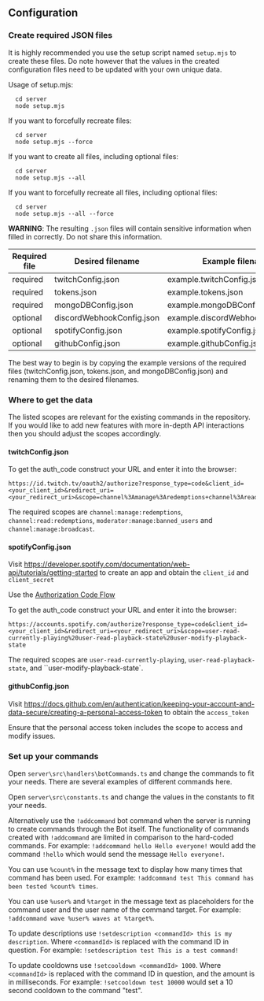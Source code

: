 
## Configuration

### Create required JSON files

It is highly recommended you use the setup script named `setup.mjs` to create these files. Do note however that the values in the created configuration files need to be updated with your own unique data.

Usage of setup.mjs:

```
  cd server
  node setup.mjs
```

If you want to forcefully recreate files:

```
  cd server
  node setup.mjs --force
```

If you want to create all files, including optional files:

```
  cd server
  node setup.mjs --all
```

If you want to forcefully recreate all files, including optional files:

```
  cd server
  node setup.mjs --all --force
```

**WARNING**: The resulting `.json` files will contain sensitive information when filled in correctly. Do not share this information.

| Required file | Desired filename          | Example filename                  |
| ------------- | ------------------------- | --------------------------------- |
| required      | twitchConfig.json         | example.twitchConfig.json         |
| required      | tokens.json               | example.tokens.json               |
| required      | mongoDBConfig.json        | example.mongoDBConfig.json        |
| optional      | discordWebhookConfig.json | example.discordWebhookConfig.json |
| optional      | spotifyConfig.json        | example.spotifyConfig.json        |
| optional      | githubConfig.json         | example.githubConfig.json         |

The best way to begin is by copying the example versions of the required files (twitchConfig.json, tokens.json, and mongoDBConfig.json) and renaming them to the desired filenames.

### Where to get the data

The listed scopes are relevant for the existing commands in the repository. If you would like to add new features with more in-depth API interactions then you should adjust the scopes accordingly.

#### twitchConfig.json

To get the auth_code construct your URL and enter it into the browser: 

```
https://id.twitch.tv/oauth2/authorize?response_type=code&client_id=<your_client_id>&redirect_uri=<your_redirect_uri>&scope=channel%3Amanage%3Aredemptions+channel%3Aread%3Aredemptions+moderator%3Amanage%3Abanned_users+chat%3Aread+chat%3Aedit+moderator%3Aread%3Achatters+channel%3Amanage%3Abroadcast
```

The required scopes are `channel:manage:redemptions`, `channel:read:redemptions`, `moderator:manage:banned_users` and `channel:manage:broadcast`. 

#### spotifyConfig.json

Visit https://developer.spotify.com/documentation/web-api/tutorials/getting-started to create an app and obtain the `client_id` and `client_secret`

Use the [Authorization Code Flow](https://developer.spotify.com/documentation/web-api/tutorials/code-flow)

To get the auth_code construct your URL and enter it into the browser:

```
https://accounts.spotify.com/authorize?response_type=code&client_id=<your_client_id>&redirect_uri=<your_redirect_uri>&scope=user-read-currently-playing%20user-read-playback-state%20user-modify-playback-state
```

The required scopes are `user-read-currently-playing`, `user-read-playback-state`, and ``user-modify-playback-state`. 

#### githubConfig.json

Visit https://docs.github.com/en/authentication/keeping-your-account-and-data-secure/creating-a-personal-access-token to obtain the `access_token`

Ensure that the personal access token includes the scope to access and modify issues.

### Set up your commands

Open `server\src\handlers\botCommands.ts` and change the commands to fit your needs. There are several examples of different commands here.

Open `server\src\constants.ts` and change the values in the constants to fit your needs.

Alternatively use the `!addcommand` bot command when the server is running to create commands through the Bot itself. The functionality of commands created with `!addcommand` are limited in comparison to the hard-coded commands. For example: `!addcommand hello Hello everyone!` would add the command `!hello` which would send the message `Hello everyone!`.

You can use `%count%` in the message text to display how many times that command has been used. For example: `!addcommand test This command has been tested %count% times`.

You can use `%user%` and `%target` in the message text as placeholders for the command user and the user name of the command target. For example: `!addcommand wave %user% waves at %target%`.


To update descriptions use `!setdescription <commandId> this is my description`. Where `<commandId>` is replaced with the command ID in question. For example: `!setdescription test This is a test command!`

To update cooldowns use `!setcooldown <commandId> 1000`. Where `<commandId>` is replaced with the command ID in question, and the amount is in milliseconds. For example: `!setcooldown test 10000` would set a 10 second cooldown to the command "test".
